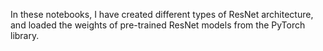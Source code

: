 In these notebooks, I have created different types of ResNet architecture, and loaded the weights of pre-trained ResNet models from the PyTorch library.
